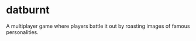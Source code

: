 # datburnt  


A multiplayer game where players battle it out by roasting images of famous personalities.
